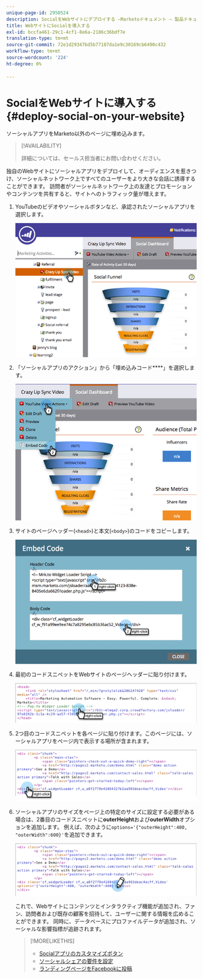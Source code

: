 ```yaml
---
unique-page-id: 2950524
description: SocialをWebサイトにデプロイする —Marketoドキュメント — 製品ドキュメント
title: WebサイトにSocialを導入する
exl-id: bccfa461-29c1-4cf1-8e6a-2186c36bdf7e
translation-type: tm+mt
source-git-commit: 72e1d29347bd5b77107da1e9c30169cb6490c432
workflow-type: tm+mt
source-wordcount: '224'
ht-degree: 0%

---
```


# SocialをWebサイトに導入する{#deploy-social-on-your-website}

ソーシャルアプリをMarketo以外のページに埋め込みます。

>[!AVAILABILITY]
>
>詳細については、セールス担当者にお問い合わせください。

独自のWebサイトにソーシャルアプリをデプロイして、オーディエンスを惹きつけ、ソーシャルネットワーク上ですべてのユーザーをより大きな会話に誘導することができます。 訪問者がソーシャルネットワーク上の友達とプロモーションやコンテンツを共有すると、サイトへのトラフィック量が増えます。

1. YouTubeのビデオやソーシャルボタンなど、承認されたソーシャルアプリを選択します。

   ![](assets/image2015-5-12-11-3a43-3a24.png)

1. 「ソーシャルアプリのアクション」から「埋め込みコード&#x200B;****」を選択します。

   ![](assets/image2015-5-12-12-3a59-3a46.png)

1. サイトのページヘッダー(`<head>`)と本文(`<body>`)のコードをコピーします。

   ![](assets/image2015-5-12-13-3a3-3a34.png)

1. 最初のコードスニペットをWebサイトのページヘッダーに貼り付けます。

   ![](assets/socialonsite-embedhead.png)

1. 2つ目のコードスニペットを各ページに貼り付けます。このページには、ソーシャルアプリをページ内で表示する場所が含まれます。

   ![](assets/socialonsite-embedwidget.png)

1. ソーシャルアプリのサイズをページ上の特定のサイズに設定する必要がある場合は、2番目のコードスニペットに&#x200B;**outerHeight**&#x200B;および&#x200B;**outerWidth**&#x200B;オプションを追加します。 例えば、次のように`options='{"outerHeight":400, "outerWidth":600}'`を追加できます。

   ![](assets/socialonsite-resizewidget2.png)

   これで、Webサイトにコンテンツとインタラクティブ機能が追加され、ファン、訪問者および既存の顧客を招待して、ユーザーに関する情報を広めることができます。 同時に、データベースにプロファイルデータが追加され、ソーシャルな影響指標が追跡されます。

   >[!MORELIKETHIS]
   >
   >* [Socialアプリのカスタマイズボタン](/help/marketo/product-docs/demand-generation/social/configuring-social-actions/customize-social-app-button.md)
   >* [ソーシャルシェアの要件を設定](/help/marketo/product-docs/demand-generation/social/social-functions/set-social-share-requirement.md)
   >* [ランディングページをFacebookに投稿](/help/marketo/product-docs/demand-generation/facebook/publish-landing-pages-to-facebook.md)

